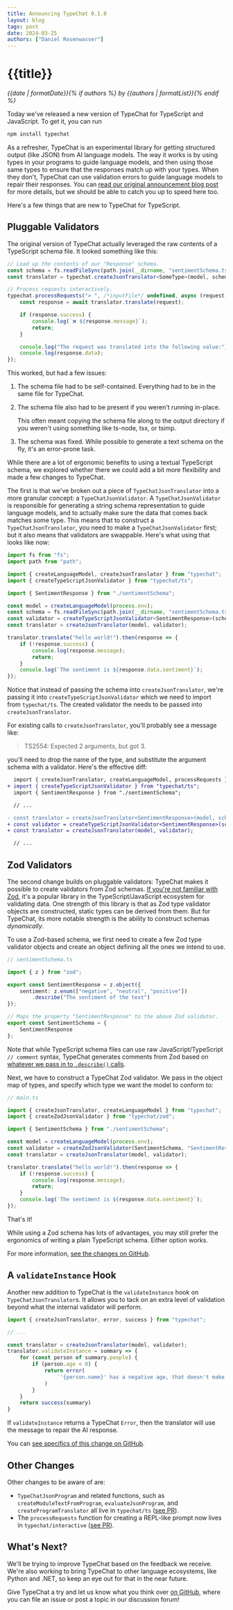 ```yaml
---
title: Announcing TypeChat 0.1.0
layout: blog
tags: post
date: 2024-03-25
authors: ["Daniel Rosenwasser"]
---
```


# {{title}}

*{{date | formatDate}}{% if authors %} by {{authors | formatList}}{% endif %}*

Today we've released a new version of TypeChat for TypeScript and JavaScript. To get it, you can run

```sh
npm install typechat
```

As a refresher, TypeChat is an experimental library for getting structured output (like JSON) from AI language models.
The way it works is by using types in your programs to guide language models, and then using those same types to ensure that the responses match up with your types.
When they don't, TypeChat can use validation errors to guide language models to repair their responses.
You can [read our original announcement blog post](/blog/introducing-typechat/) for more details, but we should be able to catch you up to speed here too.

Here's a few things that are new to TypeChat for TypeScript.

## Pluggable Validators

The original version of TypeChat actually leveraged the raw contents of a TypeScript schema file.
It looked something like this:

```ts
// Load up the contents of our "Response" schema.
const schema = fs.readFileSync(path.join(__dirname, "sentimentSchema.ts"), "utf8");
const translator = typechat.createJsonTranslator<SomeType>(model, schema, "SomeType");

// Process requests interactively.
typechat.processRequests("> ", /*inputFile*/ undefined, async (request) => {
    const response = await translator.translate(request);

    if (response.success) {
        console.log(`❌ ${response.message}`);
        return;
    }

    console.log("The request was translated into the following value:")
    console.log(response.data);
});
```

This worked, but had a few issues:

1. The schema file had to be self-contained. Everything had to be in the same file for TypeChat.
1. The schema file also had to be present if you weren't running in-place.

   This often meant copying the schema file along to the output directory if you weren't using something like ts-node, tsx, or tsimp.

1. The schema was fixed. While possible to generate a text schema on the fly, it's an error-prone task.

While there are a lot of ergonomic benefits to using a textual TypeScript schema, we explored whether there we could add a bit more flexibility and made a few changes to TypeChat.

The first is that we've broken out a piece of `TypeChatJsonTranslator` into a more granular concept: a `TypeChatJsonValidator`.
A `TypeChatJsonValidator` is responsible for generating a string schema representation to guide language models, and to actually make sure the data that comes back matches some type.
This means that to construct a `TypeChatJsonTranslator`, you need to make a `TypeChatJsonValidator` first;
but it also means that validators are swappable.
Here's what using that looks like now:

```ts
import fs from "fs";
import path from "path";

import { createLanguageModel, createJsonTranslator } from "typechat";
import { createTypeScriptJsonValidator } from "typechat/ts";

import { SentimentResponse } from "./sentimentSchema";

const model = createLanguageModel(process.env);
const schema = fs.readFileSync(path.join(__dirname, "sentimentSchema.ts"), "utf8");
const validator = createTypeScriptJsonValidator<SentimentResponse>(schema, "SentimentResponse");
const translator = createJsonTranslator(model, validator);

translator.translate("hello world!").then(response => {
    if (!response.success) {
        console.log(response.message);
        return;
    }
    console.log(`The sentiment is ${response.data.sentiment}`);
});
```

Notice that instead of passing the schema into `createJsonTranslator`, we're passing it into `createTypeScriptJsonValidator` which we need to import from `typechat/ts`.
The created validator the needs to be passed into `createJsonTranslator`.

For existing calls to `createJsonTranslator`, you'll probably see a message like:

> TS2554: Expected 2 arguments, but got 3.

you'll need to drop the name of the type, and substitute the argument schema with a validator.
Here's the effective diff:

```diff
  import { createJsonTranslator, createLanguageModel, processRequests } from "typechat";
+ import { createTypeScriptJsonValidator } from "typechat/ts";
  import { SentimentResponse } from "./sentimentSchema";

  // ...

- const translator = createJsonTranslator<SentimentResponse>(model, schema, "Sentiment")
+ const validator = createTypeScriptJsonValidator<SentimentResponse>(schema, "SentimentResponse");
+ const translator = createJsonTranslator(model, validator);

  // ...
```

## Zod Validators

The second change builds on pluggable validators: TypeChat makes it possible to create validators from Zod schemas.
[If you're not familiar with Zod](https://zod.dev/), it's a popular library in the TypeScript/JavaScript ecosystem for validating data.
One strength of this library is that as Zod type validator objects are constructed, static types can be derived from them.
But for TypeChat, its more notable strength is the ability to construct schemas *dynamically*.

To use a Zod-based schema, we first need to create a few Zod type validator objects and create an object defining all the ones we intend to use.

```ts
// sentimentSchema.ts

import { z } from "zod";

export const SentimentResponse = z.object({
    sentiment: z.enum(["negative", "neutral", "positive"])
        .describe("The sentiment of the text")
});

// Maps the property "SentimentResponse" to the above Zod validator.
export const SentimentSchema = {
    SentimentResponse
};
```

Note that while TypeScript schema files can use raw JavaScript/TypeScript `// comment` syntax, TypeChat generates comments from Zod based on [whatever we pass in to `.describe()` calls](https://zod.dev/?id=describe).

Next, we have to construct a TypeChat Zod validator.
We pass in the object map of types, and specify which type we want the model to conform to:

```ts
// main.ts

import { createJsonTranslator, createLanguageModel } from "typechat";
import { createZodJsonValidator } from "typechat/zod";

import { SentimentSchema } from "./sentimentSchema";

const model = createLanguageModel(process.env);
const validator = createZodJsonValidator(SentimentSchema, "SentimentResponse");
const translator = createJsonTranslator(model, validator);

translator.translate("hello world!").then(response => {
    if (!response.success) {
        console.log(response.message);
        return;
    }
    console.log(`The sentiment is ${response.data.sentiment}`);
});
```

That's it!

While using a Zod schema has lots of advantages, you may still prefer the ergonomics of writing a plain TypeScript schema.
Either option works.

For more information, [see the changes on GitHub](https://github.com/microsoft/TypeChat/pull/147).

## A `validateInstance` Hook

Another new addition to TypeChat is the `validateInstance` hook on `TypeChatJsonTranslator`s.
It allows you to tack on an extra level of validation beyond what the internal validator will perform.

```ts
import { createJsonTranslator, error, success } from "typechat";

// ...

const translator = createJsonTranslator(model, validator);
translator.validateInstance = summary => {
    for (const person of summary.people) {
        if (person.age < 0) {
            return error(
                `'{person.name}' has a negative age, that doesn't make sense.`
            )
        }
    }
    return success(summary)
}
```

If `validateInstance` returns a TypeChat `Error`, then the translator will use the message to repair the AI response.

You can [see specifics of this change on GitHub](https://github.com/microsoft/TypeChat/pull/115).

## Other Changes

Other changes to be aware of are:

* `TypeChatJsonProgram` and related functions, such as `createModuleTextFromProgram`, `evaluateJsonProgram`, and `createProgramTranslator` all live in `typechat/ts` ([see PR](https://github.com/microsoft/TypeChat/pull/147)).
* The `processRequests` function for creating a REPL-like prompt now lives in `typechat/interactive` ([see PR](https://github.com/microsoft/TypeChat/pull/221)).

## What's Next?

We'll be trying to improve TypeChat based on the feedback we receive.
We're also working to bring TypeChat to other language ecosystems, like Python and .NET, so keep an eye out for that in the near future.

Give TypeChat a try and let us know what you think over [on GitHub](https://github.com/microsoft/TypeChat/), where you can file an issue or post a topic in our discussion forum!

